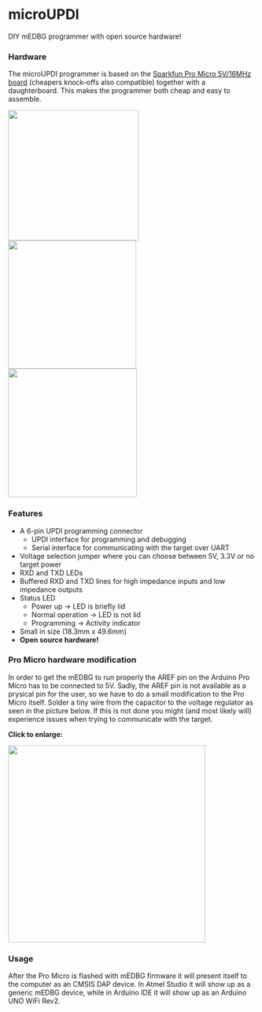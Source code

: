 # microUPDI
DIY mEDBG programmer with open source hardware!


### Hardware
The microUPDI programmer is based on the [Sparkfun Pro Micro 5V/16MHz board](https://www.sparkfun.com/products/12640) (cheapers knock-offs also compatible) together with a daughterboard. This makes the programmer both cheap and easy to assemble.

<img src="https://i.imgur.com/Pb6wjoD.png" width="265">  <img src="https://i.imgur.com/Rl2J9at.png" width="260">  <img src="https://i.imgur.com/gsxmxBR.png" width="261">

### Features
* A 6-pin UPDI programming connector
  - UPDI interface for programming and debugging
  - Serial interface for communicating with the target over UART
* Voltage selection jumper where you can choose between 5V, 3.3V or no target power
* RXD and TXD LEDs
* Buffered RXD and TXD lines for high impedance inputs and low impedance outputs
* Status LED
  - Power up -> LED is briefly lid
  - Normal operation -> LED is not lid
  - Programming -> Activity indicator
* Small in size (18.3mm x 49.6mm)
* **Open source hardware!**

### Pro Micro hardware modification
In order to get the mEDBG to run properly the AREF pin on the Arduino Pro Micro has to be connected to 5V. Sadly, the AREF pin is not available as a prysical pin for the user, so we have to do a small modification to the Pro Micro itself. Solder a tiny wire from the capacitor to the voltage regulator as seen in the picture below. If this is not done you might (and most likely will) experience issues when trying to communicate with the target.

**Click to enlarge:**

<img src="https://i.imgur.com/5Pwiufn.jpg" width="400">


### Usage
After the Pro Micro is flashed with mEDBG firmware it will present itself to the computer as an CMSIS DAP device. In Atmel Studio it will show up as a generic mEDBG device, while in Arduino IDE it will show up as an Arduino UNO WiFi Rev2.
